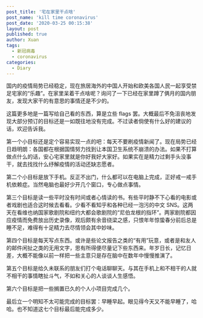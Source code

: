 ```yaml
---
post_title: '宅在家里干点啥'
post_name: 'kill time coronavirus'
post_date: '2020-03-25 00:15:38'
layout: post
published: true
author: Xuan
tags: 
  - 新冠病毒
  - coronavirus
categories:
  - Diary
---
```


国内的疫情局势已经稳定，现在旅居海外的中国人开始和欧美各国人民一起享受禁足宅家的“乐趣”。在家里呆着干点啥呢？询问了一下已经在家里蹲了俩月的国内朋友，发现大家干的有意思的事情还是不少的。

这篇更多地是一篇写给自己看的东西，算是立些 flags 罢。大概最后不免沮丧地发现大部分预订的目标还是一如既往地没有完成。不过读者倘使有什么好的建议的话，欢迎告诉我。

第一个小目标还是定个容易实现一点的吧：每天不要刷疫情新闻了。现在局势已经日趋明朗：各国都在根据国情努力找到让本国卫生系统不崩溃的办法。如果不打算做点什么的话，安心宅家里就是你好我好大家好。如果实在是精力过剩手头没事干，就去找找什么纾解疫情的活动还缺志愿者。

第二个小目标是放下手机。反正不出门，什么都可以在电脑上完成，正好戒一戒手机依赖症。当然电脑也最好少开几个窗口，专心做点事情。

第三个目标是读一些平时没有时间或者心情读的书。有些平时静不下心看的电影或者戏剧也适合这时候去看看。少看不看知乎和各种已经一泡污的中文 SNS。这两天在看维也纳国家歌剧院和纽约大都会歌剧院的“尼伯龙根的指环”。两家剧院都因应疫情而免费放出历史录像，观后颇有余音绕梁之感，只恨年年惊蛰春分前后总是睡不足，难得有十足精力去尽情领会其中妙味。

第四个目标是每天写点东西。或许是些论文报告之类的“有用”玩意，或者是和友人的邮件闲扯之类的无用文字，思有所得便尽量记下些东西来。年岁日长，记忆日差，大概不能像以前一样把一些主意只是存在脑中在数年中慢慢推演了。

第五个目标是给久未联系的朋友们打个电话聊聊天。与其在手机上和不相干的人就不相干的事情瞎扯斗气，不如和关心的人谈谈人生感悟。

第六个目标是把一些搁置已久的个人小项目完成几个。

最后立一个明知不太可能完成的目标罢：早睡早起。眼见得今天又不能早睡了，哈哈。也不知道这七个目标最后能完成多少。
